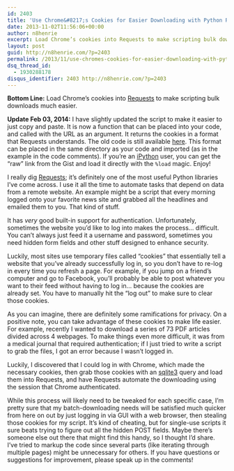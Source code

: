 ```yaml
---
id: 2403
title: 'Use Chrome&#8217;s Cookies for Easier Downloading with Python Requests'
date: 2013-11-02T11:56:06+00:00
author: n8henrie
excerpt: Load Chrome’s cookies into Requests to make scripting bulk downloads much easier.
layout: post
guid: http://n8henrie.com/?p=2403
permalink: /2013/11/use-chromes-cookies-for-easier-downloading-with-python-requests/
dsq_thread_id:
  - 1930288178
disqus_identifier: 2403 http://n8henrie.com/?p=2403
---
```

**Bottom Line:** Load Chrome&#8217;s cookies into <a target="_blank" href="http://www.python-requests.org/" title="Requests: HTTP for Humans — Requests 2.0.1 documentation">Requests</a> to make scripting bulk downloads much easier.<!--more-->

**Update Feb 03, 2014:** I have slightly updated the script to make it easier to just copy and paste. It is now a function that can be placed into your code, and called with the URL as an argument. It returns the cookies in a format that Requests understands. The old code is still available <a href="https://gist.github.com/n8henrie/7273731" target="_blank">here</a>. This format can be placed in the same directory as your code and imported (as in the example in the code comments). If you&#8217;re an <a href="http://ipython.org/" target="_blank">iPython</a> user, you can get the &#8220;raw&#8221; link from the Gist and load it directly with the `%load` magic. Enjoy! </update>

I really dig <a target="_blank" href="http://www.python-requests.org/" title="Requests: HTTP for Humans — Requests 2.0.1 documentation">Requests</a>; it&#8217;s definitely one of the most useful Python libraries I&#8217;ve come across. I use it all the time to automate tasks that depend on data from a remote website. An example might be a script that every morning logged onto your favorite news site and grabbed all the headlines and emailed them to you. That kind of stuff.

It has _very_ good built-in support for authentication. Unfortunately, sometimes the website you&#8217;d like to log into makes the process&#8230; difficult. You can&#8217;t always just feed it a username and password, sometimes you need hidden form fields and other stuff designed to enhance security.

Luckily, most sites use temporary files called &#8220;cookies&#8221; that essentially tell a website that you&#8217;ve already successfully log in, so you don&#8217;t have to re-log in every time you refresh a page. For example, if you jump on a friend&#8217;s computer and go to Facebook, you&#8217;ll probably be able to post whatever you want to their feed without having to log in&#8230; because the cookies are already set. You have to manually hit the &#8220;log out&#8221; to make sure to clear those cookies.

As you can imagine, there are definitely some ramifications for privacy. On a positive note, you can take advantage of these cookies to make life easier. For example, recently I wanted to download a series of 73 PDF articles divided across 4 webpages. To make things even more difficult, it was from a medical journal that required authentication; if I just tried to write a script to grab the files, I got an error because I wasn&#8217;t logged in.

Luckily, I discovered that I could log in with Chrome, which made the necessary cookies, then grab those cookies with an <a target="_blank" href="http://www.sqlite.org/" title="SQLite Home Page">sqlite3</a> query and load them into Requests, and have Requests automate the downloading using the session that Chrome authenticated.

While this process will likely need to be tweaked for each specific case, I&#8217;m pretty sure that my batch-downloading needs will be satisfied much quicker from here on out by just logging in via GUI with a web browser, then stealing those cookies for my script. It&#8217;s kind of cheating, but for single-use scripts it sure beats trying to figure out all the hidden POST fields. Maybe there&#8217;s someone else out there that might find this handy, so I thought I&#8217;d share. I&#8217;ve tried to markup the code since several parts (like iterating through multiple pages) might be unnecessary for others. If you have questions or suggestions for improvement, please speak up in the comments!